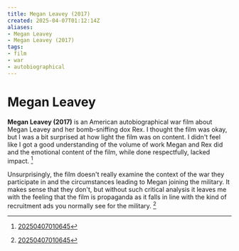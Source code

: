 ```yaml
---
title: Megan Leavey (2017)
created: 2025-04-07T01:12:14Z
aliases:
- Megan Leavey
- Megan Leavey (2017)
tags:
- film
- war
- autobiographical
---
```


# Megan Leavey

**Megan Leavey (2017)** is an American autobiographical war film about Megan Leavey and her bomb-sniffing dox Rex. I thought the film was okay, but I was a bit surprised at how light the film was on content. I didn't feel like I got a good understanding of the volume of work Megan and Rex did and the emotional content of the film, while done respectfully, lacked impact. [^1]

Unsurprisingly, the film doesn't really examine the context of the war they participate in and the circumstances leading to Megan joining the military. It makes sense that they don't, but without such critical analysis it leaves me with the feeling that the film is propaganda as it falls in line with the kind of recruitment ads you normally see for the military. [^1]

[^1]: [20250407010645](../entries/20250407010645.md)

